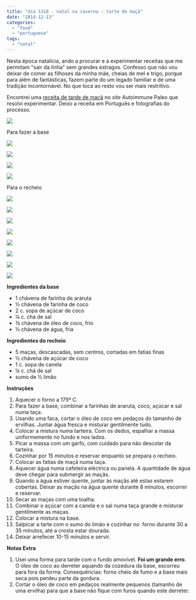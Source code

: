 ```yaml
---
title: "dia 1318 - natal na caverna : tarte de maçã"
date: "2014-12-13"
categories: 
  - "food"
  - "portuguese"
tags: 
  - "natal"
---
```


Nesta época natalícia, ando a procurar e a experimentar receitas que me permitam "sair da linha" sem grandes estragos. Confesso que não vou deixar de comer as filhoses da minha mãe, cheias de mel e trigo, porque para além de fantásticas, fazem parte do um legado familiar e de uma tradição incontornável. No que toca ao resto vou ser mais restritivo.  
  
Encontrei uma [receita de tarde de maçã](http://autoimmune-paleo.com/classic-apple-pie/) no _site_ Autoimmune Paleo que resolvi experimentar. Deixo a receita em Português e fotografias do processo.  
  

[![](images/DSC_1832.jpg)](https://renatoalvestorres.net/wp-content/uploads/2014/12/DSC_1832.jpg)

  
  

Para fazer a base

[![](images/DSC_1749.jpg)](https://renatoalvestorres.net/wp-content/uploads/2014/12/DSC_1749.jpg)

  

[![](images/DSC_1752.jpg)](https://renatoalvestorres.net/wp-content/uploads/2014/12/DSC_1752.jpg)

  

[![](images/DSC_1756-2.jpg)](https://renatoalvestorres.net/wp-content/uploads/2014/12/DSC_1756-2.jpg)

  

[![](images/DSC_1768.jpg)](https://renatoalvestorres.net/wp-content/uploads/2014/12/DSC_1768.jpg)

  

Para o recheio

[![](images/DSC_1774.jpg)](https://renatoalvestorres.net/wp-content/uploads/2014/12/DSC_1774.jpg)

  

[![](images/DSC_1778.jpg)](https://renatoalvestorres.net/wp-content/uploads/2014/12/DSC_1778.jpg)

  

[![](images/DSC_1782.jpg)](https://renatoalvestorres.net/wp-content/uploads/2014/12/DSC_1782.jpg)

  

[![](images/DSC_1787.jpg)](https://renatoalvestorres.net/wp-content/uploads/2014/12/DSC_1787.jpg)

  

[![](images/DSC_1790.jpg)](https://renatoalvestorres.net/wp-content/uploads/2014/12/DSC_1790.jpg)

  

[![](images/DSC_1796.jpg)](https://renatoalvestorres.net/wp-content/uploads/2014/12/DSC_1796.jpg)

  

[![](images/DSC_1810.jpg)](https://renatoalvestorres.net/wp-content/uploads/2014/12/DSC_1810.jpg)

  

[![](images/DSC_1827.jpg)](https://renatoalvestorres.net/wp-content/uploads/2014/12/DSC_1827.jpg)

  

**Ingredientes da base**

- 1 chávena de farinha de araruta
- ½ chávena de farinha de coco
- 2 c. sopa de açúcar de coco
- ¼ c. chá de sal
- ¾ chávena de óleo de coco, frio
- ½ chávena de água, fria

  
**Ingredientes do recheio**  

- 5 maças, descascadas, sem centros, cortadas em fatias finas
- ½ chávena de açúcar de coco
- 1 c. sopa de canela
- ¼ c. chá de sal
- sumo de ½ limão

**Instruções**

1. Aquecer o forno a 175º C.
2. Para fazer a base, combinar a farinhas de araruta, coco, açúcar e sal numa taça.
3. Usando uma faca, cortar o óleo de coco em pedaços do tamanho de ervilhas. Juntar água fresca e misturar gentilmente tudo. 
4. Colocar a mistura numa tarteira. Com os dedos, espalhar a massa uniformemente no fundo e nos lados.
5. Picar a massa com um garfo, com cuidado para não descolar da tarteira.
6. Cozinhar por 15 minutos e reservar enquanto se prepara o recheio.
7. Colocar as fatias de maçã numa taça.
8. Aquecer água numa cafeteira eléctrica ou panela. A quantidade de água deve chegar para submergir as maçãs.
9. Quando a água estiver quente, juntar às maçãs até estas estarem cobertas. Deixar as maçãs na água quente durante 8 minutos, escorrer e reservar.
10. Secar as maças com uma toalha.
11. Combinar o açúcar com a canela e o sal numa taça grande e misturar gentilmente as maças.
12. Colocar a mistura na base.
13. Salpicar a tarte com o sumo do limão e cozinhar no  forno durante 30 a 35 minutos, até a crosta estar dourada.
14. Deixar arrefecer 10-15 minutos e servir.

  
**Notas Extra**  

1. Usei uma forma para tarde com o fundo amovível. **Foi um grande erro**. O óleo de coco ao derreter aquando da cozedura da base, escorreu para fora da forma. Consequências: forno cheio de fumo e a base mais seca pois perdeu parte da gordura.
2. Cortar o óleo de coco em pedaços realmente pequenos (tamanho de uma ervilha) para que a base não fique com furos quando este derreter.
